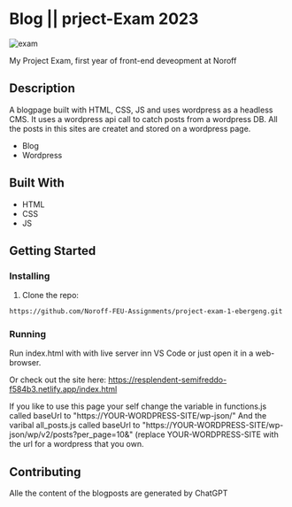 # Blog || prject-Exam 2023

![exam](https://user-images.githubusercontent.com/59417456/224290134-b66b4e53-c53a-488f-90db-18bd60073f94.jpg)

My Project Exam, first year of front-end deveopment at Noroff

## Description

A blogpage built with HTML, CSS, JS and uses wordpress as a headless CMS. It uses a wordpress api call to catch posts from a wordpress DB.
All the posts in this sites are createt and stored on a wordpress page.

- Blog
- Wordpress

## Built With

- HTML
- CSS
- JS

## Getting Started

### Installing

1. Clone the repo:

```bash
https://github.com/Noroff-FEU-Assignments/project-exam-1-ebergeng.git
```

### Running

Run index.html with with live server inn VS Code or just open it in a web-browser.

Or check out the site here: https://resplendent-semifreddo-f584b3.netlify.app/index.html

If you like to use this page your self change the variable in functions.js called baseUrl to "https://YOUR-WORDPRESS-SITE/wp-json/" 
And the varibal all_posts.js called baseUrl to "https://YOUR-WORDPRESS-SITE/wp-json/wp/v2/posts?per_page=10&"
(replace YOUR-WORDPRESS-SITE with the url for a wordpress that you own.

## Contributing

Alle the content of the blogposts are generated by ChatGPT
